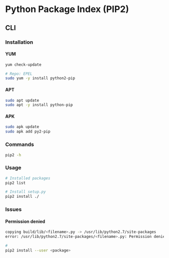 # Python Package Index (PIP2)

## CLI

### Installation

#### YUM

```sh
yum check-update

# Repo: EPEL
sudo yum -y install python2-pip
```

#### APT

```sh
sudo apt update
sudo apt -y install python-pip
```

#### APK

```sh
sudo apk update
sudo apk add py2-pip
```

### Commands

```sh
pip2 -h
```

### Usage

```sh
# Installed packages
pip2 list

# Install setup.py
pip2 install ./
```

### Issues

#### Permission denied

```sh
copying build/lib/<filename>.py -> /usr/lib/python2.7/site-packages
error: /usr/lib/python2.7/site-packages/<filename>.py: Permission denied
```

```sh
#
pip2 install --user <package>
```
